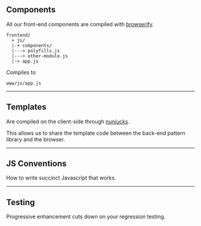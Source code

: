 ## Components

All our front-end components are compiled with [browserify](#).

```
frontend/
  + js/
  |-+ components/
  |---> polyfills.js
  |---> other-module.js
  |-> app.js
```

Compiles to

```
www/js/app.js
```

---

## Templates

Are compiled on the client-side through [nunjucks](#).

This allows us to share the template code between the back-end pattern library and the browser.

---

## JS Conventions

How to write succinct Javascript that works.

---

## Testing

Progressive enhancement cuts down on your regression testing.